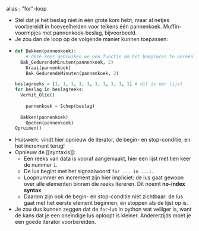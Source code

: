 alias:: "for"-loop

- Stel dat je het beslag niet in één grote kom hebt, maar al netjes voorbereidt in hoeveelheiden voor telkens één pannenkoek. Muffin-voormpjes met pannenkoek-beslag, bijvoorbeeld.
- Je zou dan de loop op de volgende manier kunnen toepassen:
- ```python
  def Bakken(pannenkoek):
      # deze keer gebruiken we een functie om het bakproces te vereenvoudigen.
  	Bak_GedurendeMinuten(pannenkoek, 2)
      Draai(pannenkoek)
      Bak_GedurendeMinuten(pannenkoek, 2)
  
  beslagreeks = [1, 1, 1, 1, 1, 1, 1, 1, 1, 1] # dit is een lijst
  for beslag in beslagreeks:
  	Verhit_Olie()
      
      pannenkoek = Schep(beslag)
      
  	Bakken(pannenkoek)
      Opeten(pannenkoek)
  Opruimen()
  ```
- Huiswerk: vindt hier opnieuw de iterator, de begin- en stop-conditie, en het increment terug!
- Opnieuw de [[syntaxis]]:
	- Een reeks van data is vooraf aangemaakt, hier een lijst met tien keer de nummer `1`.
	- De lus begint met het signaalwoord `for ... in ...:`.
	- Loopnummer en increment zijn hier impliciet: de lus gaat gewoon over alle elementen binnen die reeks itereren. Dit noemt **no-index syntax**
	- Daarom zijn ook de begin- en stop-conditie niet zichtbaar: de lus gaat met het eerste element beginnen, en stoppen als de lijst op is.
- Je zou dus kunnen zeggen dat de `for`-lus in python wat veiliger is, want de kans dat je een oneindige lus oploopt is kleiner. Andererzijds moet je een goede iterator voorbereiden.